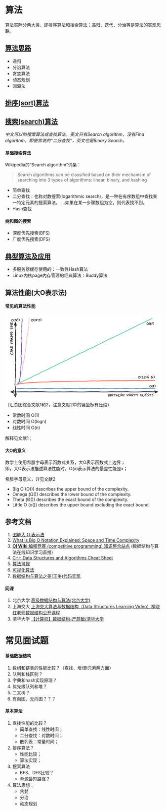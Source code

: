 
# 算法
算法实际分两大类，即排序算法和搜索算法；递归、迭代、分治等是算法的实现思路。

## [算法思路](base_algo.md)
- 递归
- 分治算法
- 贪婪算法
- 动态规划
- 回溯法

## [排序(sort)算法](sort.md)

## [搜索(search)算法](search.md)
*中文可以叫搜索算法或查找算法，英文只有Search algorithm，没有Find algorithm。即使常说的“二分查找”，英文也是Binary Search。*

#### 基础搜索算法
Wikipedia的“Search algorithm”词条：
> Search algorithms can be classified based on their mechanism of searching into 3 types of algorithms: linear, binary, and hashing

- 简单查找
- 二分查找：也称对数搜索(logarithmic search)，是一种在有序数组中查找某一特定元素的搜索算法。 ...如果在某一步骤数组为空，则代表找不到。
- Hash查找

#### 树和图的搜索
- 深度优先搜索(BFS)
- 广度优先搜索(DFS)

## [典型算法及应用](freq_algo.md)
- 多服务器缓存使用的：一致性Hash算法   
- Linux内核page内存管理的经典算法：Buddy算法   

## 算法性能(大O表示法)
#### 常见的算法性能
![perf](../images/algo_perf.png)  
（汇总图综合文献1和2，注意文献2中的竖坐标有压缩）

- 常数时间 O(1)
- 对数时间 O(logn)
- 线性时间 O(n)

解释见文献1；
#### 大O的意义
数学上使用希腊字母表示函数式关系，大O表示函数式上边界；  
即，大O表示法描述算法性能时，O(x)表示算法的最差性能是x；

希腊字母意义，详见文献2
- Big O (O()) describes the upper bound of the complexity.
- Omega (Ω()) describes the lower bound of the complexity.
- Theta (Θ()) describes the exact bound of the complexity.
- Little O (o()) describes the upper bound excluding the exact bound.

## 参考文档
1. [图解大 O 表示法](https://chinese.freecodecamp.org/news/big-o-notation/)
2. [What is Big O Notation Explained: Space and Time Complexity](https://www.freecodecamp.org/news/big-o-notation-why-it-matters-and-why-it-doesnt-1674cfa8a23c/)
3. [**OI Wiki**:编程竞赛 (competitive programming) 知识整合站点](https://oi-wiki.org/basic/) (数据结构与算法在线知识学习首推)
4. [C++ Data Structures and Algorithms Cheat Sheet](https://github.com/gibsjose/cpp-cheat-sheet/blob/master/Data%20Structures%20and%20Algorithms.md)
5. [算法可视](https://algorithm-visualizer.org)
6. [可视化算法](https://visualgo.net/en)
7. [数据结构与算法之美(王争)代码实现](https://github.com/wangzheng0822/algo)

#### 网课
1. 北京大学 [高级数据结构与算法(北京大学)](https://www.bilibili.com/video/BV1Wx411U7Ls?p=1)
2. 上海交大 [上海交大算法与数据结构（Data Structures Learning Video）檀晓红老师数据结构公开课程](https://www.bilibili.com/video/BV13W411W7KP?p=1)
3. 清华大学 [【计算机】数据结构-严蔚敏/清华大学](https://www.bilibili.com/video/BV1db411Y7Lm?p=1)

# 常见面试题
#### 基础数据结构
1. 数组和链表的性能比较？（查找、增/删元素两方面）
2. 队列和栈区别？
3. 字典和hash实现原理？
4. 优先级队列和堆？
5. 二叉树？
6. 有向图、无向图？？？
#### 基本算法
1. 查找性能的比较？ 
   - 简单查找：线性时间；
   - 二分查找：对数时间；
   - 散列表：常量时间；
2. 排序算法？
   - 性能比较；
   - 算法实现；
3. 搜索算法
   - BFS、DFS比较？
   - 单源最短路径？
4. 算法思想：
   - 贪婪
   - 分治
   - 动态规划 
